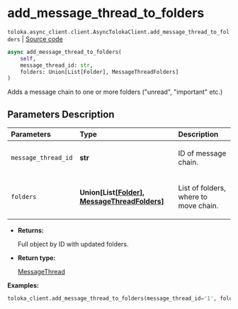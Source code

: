 # add_message_thread_to_folders
`toloka.async_client.client.AsyncTolokaClient.add_message_thread_to_folders` | [Source code](https://github.com/Toloka/toloka-kit/blob/v1.1.2/src/async_client/client.py#L0)

```python
async add_message_thread_to_folders(
    self,
    message_thread_id: str,
    folders: Union[List[Folder], MessageThreadFolders]
)
```

Adds a message chain to one or more folders ("unread", "important" etc.)

## Parameters Description

| Parameters | Type | Description |
| :----------| :----| :-----------|
`message_thread_id`|**str**|<p>ID of message chain.</p>
`folders`|**Union\[List\[[Folder](toloka.client.message_thread.Folder.md)\], [MessageThreadFolders](toloka.client.message_thread.MessageThreadFolders.md)\]**|<p>List of folders, where to move chain.</p>

* **Returns:**

  Full object by ID with updated folders.

* **Return type:**

  [MessageThread](toloka.client.message_thread.MessageThread.md)

**Examples:**


```python
toloka_client.add_message_thread_to_folders(message_thread_id='1', folders=['IMPORTANT'])
```
